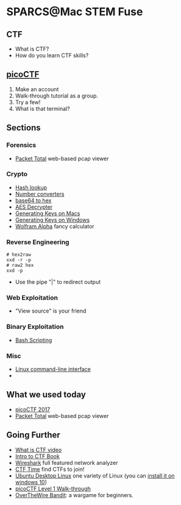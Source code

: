 # SPARCS@Mac STEM Fuse

## CTF
* What is CTF?
* How do you learn CTF skills?

## [picoCTF](https://2017.picoctf.com/)
1. Make an account
2. Walk-through tutorial as a group.
3. Try a few!
4. What is that terminal?

## Sections
### Forensics
* [Packet Total](https://packettotal.com) web-based pcap viewer

### Crypto
* [Hash lookup](https://hashkiller.co.uk/md5-decrypter.aspx)
* [Number converters](https://www.rapidtables.com/convert/number/index.html)
* [base64 to hex](http://tomeko.net/online_tools/base64.php?lang=en)
* [AES Decrypter](http://aes.online-domain-tools.com/)
* [Generating Keys on Macs](https://docs.joyent.com/public-cloud/getting-started/ssh-keys/generating-an-ssh-key-manually/manually-generating-your-ssh-key-in-mac-os-x)
* [Generating Keys on Windows](https://docs.joyent.com/public-cloud/getting-started/ssh-keys/generating-an-ssh-key-manually/manually-generating-your-ssh-key-in-windows)
* [Wolfram Alpha](http://www.wolframalpha.com/) fancy calculator
### Reverse Engineering
```
# hex2raw
xxd -r -p
# raw2 hex
xxd -p
```
* Use the pipe "|" to redirect output

### Web Exploitation
* "View source" is your friend
### Binary Exploitation
* [Bash Scripting](https://devhints.io/bash)
### Misc
* [Linux command-line interface](https://www.makeuseof.com/tag/a-quick-guide-to-get-started-with-the-linux-command-line/)
*
## What we used today
* [picoCTF 2017](https://2017.picoctf.com/)
* [Packet Total](https://packettotal.com) web-based pcap viewer




## Going Further
* [What is CTF video](https://www.youtube.com/watch?v=8ev9ZX9J45A)
* [Intro to CTF Book](https://trailofbits.github.io/ctf/index.html)
* [Wireshark](https://www.wireshark.org/) full featured network analyzer
* [CTF Time](https://ctftime.org/) find CTFs to join!
* [Ubuntu Desktop Linux](https://www.ubuntu.com/download/desktop) one variety of Linux (you can [install it on windows 10](https://tutorials.ubuntu.com/tutorial/tutorial-ubuntu-on-windows#0))
* [picoCTF Level 1 Walk-through](https://www.youtube.com/watch?v=2Zs5zrTEdxk&list=PLZK3t9lGEks-LfWcwgKSzyYZyX67uHrK9)
* [OverTheWire Bandit](http://overthewire.org/wargames/bandit/): a wargame for beginners. 
